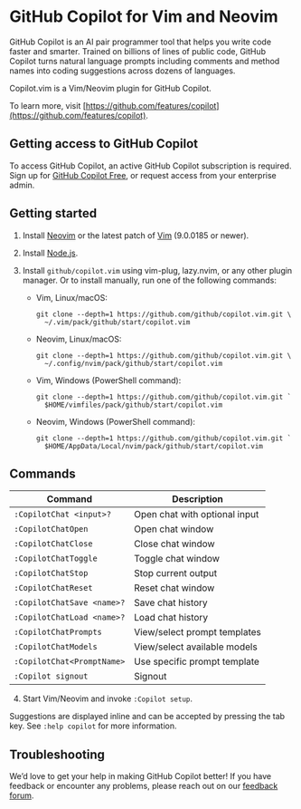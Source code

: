 # GitHub Copilot for Vim and Neovim

GitHub Copilot is an AI pair programmer tool that helps you write code faster
and smarter. Trained on billions of lines of public code, GitHub Copilot turns
natural language prompts including comments and method names into coding
suggestions across dozens of languages.

Copilot.vim is a Vim/Neovim plugin for GitHub Copilot.

To learn more, visit
[https://github.com/features/copilot](https://github.com/features/copilot).

## Getting access to GitHub Copilot

To access GitHub Copilot, an active GitHub Copilot subscription is required.
Sign up for [GitHub Copilot Free](https://github.com/settings/copilot), or
request access from your enterprise admin.

## Getting started

1.  Install [Neovim][] or the latest patch of [Vim][] (9.0.0185 or newer).

2.  Install [Node.js][].

3.  Install `github/copilot.vim` using vim-plug, lazy.nvim, or any other
    plugin manager.  Or to install manually, run one of the following
    commands:

    * Vim, Linux/macOS:

          git clone --depth=1 https://github.com/github/copilot.vim.git \
            ~/.vim/pack/github/start/copilot.vim

    * Neovim, Linux/macOS:

          git clone --depth=1 https://github.com/github/copilot.vim.git \
            ~/.config/nvim/pack/github/start/copilot.vim

    * Vim, Windows (PowerShell command):

          git clone --depth=1 https://github.com/github/copilot.vim.git `
            $HOME/vimfiles/pack/github/start/copilot.vim

    * Neovim, Windows (PowerShell command):

          git clone --depth=1 https://github.com/github/copilot.vim.git `
            $HOME/AppData/Local/nvim/pack/github/start/copilot.vim

## Commands

| Command                    | Description                   |
| -------------------------- | ----------------------------- |
| `:CopilotChat <input>?`    | Open chat with optional input |
| `:CopilotChatOpen`         | Open chat window              |
| `:CopilotChatClose`        | Close chat window             |
| `:CopilotChatToggle`       | Toggle chat window            |
| `:CopilotChatStop`         | Stop current output           |
| `:CopilotChatReset`        | Reset chat window             |
| `:CopilotChatSave <name>?` | Save chat history             |
| `:CopilotChatLoad <name>?` | Load chat history             |
| `:CopilotChatPrompts`      | View/select prompt templates  |
| `:CopilotChatModels`       | View/select available models  |
| `:CopilotChat<PromptName>` | Use specific prompt template  |
| `:Copilot signout`         | Signout                       |
    

4.  Start Vim/Neovim and invoke `:Copilot setup`.

[Node.js]: https://nodejs.org/en/download/
[Neovim]: https://github.com/neovim/neovim/releases/latest
[Vim]: https://github.com/vim/vim

Suggestions are displayed inline and can be accepted by pressing the tab key.
See `:help copilot` for more information.

## Troubleshooting

We’d love to get your help in making GitHub Copilot better!  If you have
feedback or encounter any problems, please reach out on our [feedback
forum](https://github.com/github/copilot.vim/issues).
